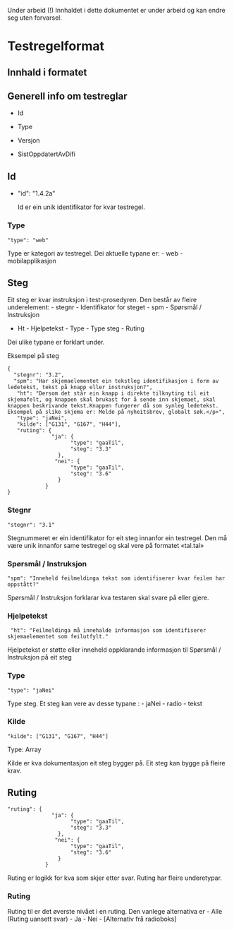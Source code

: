 Under arbeid (!) Innhaldet i dette dokumentet er under arbeid og kan endre seg
uten forvarsel.

Testregelformat
===============

Innhald i formatet
------------------

Generell info om testreglar
---------------------------

- Id

-   Type

-   Versjon

-   SistOppdatertAvDifi 

## Id

-   "id": "1.4.2a"

    Id er ein unik identifikator for kvar testregel.

### Type

~~~~~~~~~~~~~~~~~~~~~~~~~~~~~~~~~~~~~~~~~~~~~~~~~~~~~~~~~~~~~~~~~~~~~~~~~~~~~~~~
"type": "web"
~~~~~~~~~~~~~~~~~~~~~~~~~~~~~~~~~~~~~~~~~~~~~~~~~~~~~~~~~~~~~~~~~~~~~~~~~~~~~~~~

Type er kategori av testregel. Dei aktuelle typane er: - web - mobilapplikasjon

Steg
----

Eit steg er kvar instruksjon i test-prosedyren. Den består av fleire
underelement: - stegnr - Identifikator for steget - spm - Spørsmål / Instruksjon
- Ht - Hjelpetekst - Type - Type steg - Ruting

Dei ulike typane er forklart under.

Eksempel på steg

~~~~~~~~~~~~~~~~~~~~~~~~~~~~~~~~~~~~~~~~~~~~~~~~~~~~~~~~~~~~~~~~~~~~~~~~~~~~~~~~
{
  "stegnr": "3.2",
  "spm": "Har skjemaelementet ein tekstleg identifikasjon i form av ledetekst, tekst på knapp eller instruksjon?",
   "ht": "Dersom det står ein knapp i direkte tilknyting til eit skjemafelt, og knappen skal brukast for å sende inn skjemaet, skal knappen beskrivande tekst.Knappen fungerer då som synleg ledetekst. Eksempel på slike skjema er: Melde på nyheitsbrev, globalt søk.</p>",
   "type": "jaNei",
   "kilde": ["G131", "G167", "H44"],
   "ruting": {
              "ja": {
                    "type": "gaaTil",
                    "steg": "3.3"
                },
               "nei": {
                    "type": "gaaTil",
                    "steg": "3.6"
                }
            }
}
~~~~~~~~~~~~~~~~~~~~~~~~~~~~~~~~~~~~~~~~~~~~~~~~~~~~~~~~~~~~~~~~~~~~~~~~~~~~~~~~

### Stegnr

~~~~~~~~~~~~~~~~~~~~~~~~~~~~~~~~~~~~~~~~~~~~~~~~~~~~~~~~~~~~~~~~~~~~~~~~~~~~~~~~
"stegnr": "3.1"
~~~~~~~~~~~~~~~~~~~~~~~~~~~~~~~~~~~~~~~~~~~~~~~~~~~~~~~~~~~~~~~~~~~~~~~~~~~~~~~~

Stegnummeret er ein identifikator for eit steg innanfor ein testregel. Den må
være unik innanfor same testregel og skal vere på formatet «tal.tal»

### Spørsmål / Instruksjon

~~~~~~~~~~~~~~~~~~~~~~~~~~~~~~~~~~~~~~~~~~~~~~~~~~~~~~~~~~~~~~~~~~~~~~~~~~~~~~~~
"spm": "Inneheld feilmeldinga tekst som identifiserer kvar feilen har oppstått?"
~~~~~~~~~~~~~~~~~~~~~~~~~~~~~~~~~~~~~~~~~~~~~~~~~~~~~~~~~~~~~~~~~~~~~~~~~~~~~~~~

Spørsmål / Instruksjon forklarar kva testaren skal svare på eller gjere.

### Hjelpetekst

~~~~~~~~~~~~~~~~~~~~~~~~~~~~~~~~~~~~~~~~~~~~~~~~~~~~~~~~~~~~~~~~~~~~~~~~~~~~~~~~
 "ht": "Feilmeldinga må innehalde informasjon som identifiserer skjemaelementet som feilutfylt."
~~~~~~~~~~~~~~~~~~~~~~~~~~~~~~~~~~~~~~~~~~~~~~~~~~~~~~~~~~~~~~~~~~~~~~~~~~~~~~~~

Hjelpetekst er støtte eller inneheld oppklarande informasjon til Spørsmål /
Instruksjon på eit steg

### Type

~~~~~~~~~~~~~~~~~~~~~~~~~~~~~~~~~~~~~~~~~~~~~~~~~~~~~~~~~~~~~~~~~~~~~~~~~~~~~~~~
"type": "jaNei"
~~~~~~~~~~~~~~~~~~~~~~~~~~~~~~~~~~~~~~~~~~~~~~~~~~~~~~~~~~~~~~~~~~~~~~~~~~~~~~~~

Type steg. Et steg kan vere av desse typane : - jaNei - radio - tekst

### Kilde

~~~~~~~~~~~~~~~~~~~~~~~~~~~~~~~~~~~~~~~~~~~~~~~~~~~~~~~~~~~~~~~~~~~~~~~~~~~~~~~~
"kilde": ["G131", "G167", "H44"]
~~~~~~~~~~~~~~~~~~~~~~~~~~~~~~~~~~~~~~~~~~~~~~~~~~~~~~~~~~~~~~~~~~~~~~~~~~~~~~~~

Type: Array

Kilde er kva dokumentasjon eit steg bygger på. Eit steg kan bygge på fleire
krav.

Ruting
------

~~~~~~~~~~~~~~~~~~~~~~~~~~~~~~~~~~~~~~~~~~~~~~~~~~~~~~~~~~~~~~~~~~~~~~~~~~~~~~~~
"ruting": {
              "ja": {
                    "type": "gaaTil",
                    "steg": "3.3"
                },
               "nei": {
                    "type": "gaaTil",
                    "steg": "3.6"
                }
            }
~~~~~~~~~~~~~~~~~~~~~~~~~~~~~~~~~~~~~~~~~~~~~~~~~~~~~~~~~~~~~~~~~~~~~~~~~~~~~~~~

Ruting er logikk for kva som skjer etter svar. Ruting har fleire underetypar.

### Ruting

Ruting til er det øverste nivået i en ruting. Den vanlege alternativa er - Alle
(Ruting uansett svar) - Ja - Nei - [Alternativ frå radioboks]

